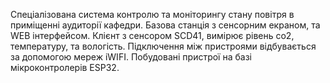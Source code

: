 Спеціалізована система контролю та моніторингу стану повітря в приміщенні аудиторії кафедри.
Базова станція з сенсорним екраном, та WEB інтерфейсом.
Клієнт з сенсором SCD41, вимірює рівень со2, температуру, та вологість.
Підключення між пристроями відбувається за допомогою мереж іWIFI.
Побудовані пристрої на базі мікроконтролерів ESP32.

